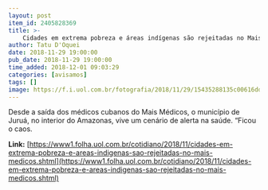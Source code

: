 ```yaml
---
layout: post
item_id: 2405828369
title: >-
    Cidades em extrema pobreza e áreas indígenas são rejeitadas no Mais Médicos
author: Tatu D'Oquei
date: 2018-11-29 19:00:00
pub_date: 2018-11-29 19:00:00
time_added: 2018-12-01 09:03:29
categories: [avisamos]
tags: []
image: https://f.i.uol.com.br/fotografia/2018/11/29/15435288135c00616dd3cc3_1543528813_3x2_rt.jpg
---
```


Desde a saída dos médicos cubanos do Mais Médicos, o município de Juruá, no interior do Amazonas, vive um cenário de alerta na saúde. “Ficou o caos.

**Link:** [https://www1.folha.uol.com.br/cotidiano/2018/11/cidades-em-extrema-pobreza-e-areas-indigenas-sao-rejeitadas-no-mais-medicos.shtml](https://www1.folha.uol.com.br/cotidiano/2018/11/cidades-em-extrema-pobreza-e-areas-indigenas-sao-rejeitadas-no-mais-medicos.shtml)

